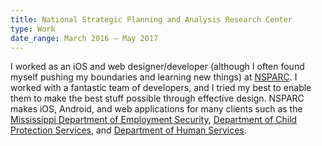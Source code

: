 ```yaml
---
title: National Strategic Planning and Analysis Research Center
type: Work
date_range: March 2016 — May 2017
---
```


I worked as an iOS and web designer/developer (although I often found myself pushing my boundaries and learning new things) at [NSPARC](https://www.nsparc.msstate.edu). I worked with a fantastic team of developers, and I tried my best to enable them to make the best stuff possible through effective design. NSPARC makes iOS, Android, and web applications for many clients such as the [Mississippi Department of Employment Security](http://wings.mdes.ms.gov), [Department of Child Protection Services](https://mdcps.ms.gov), and [Department of Human Services](https://my.mdhs.ms.gov). 
